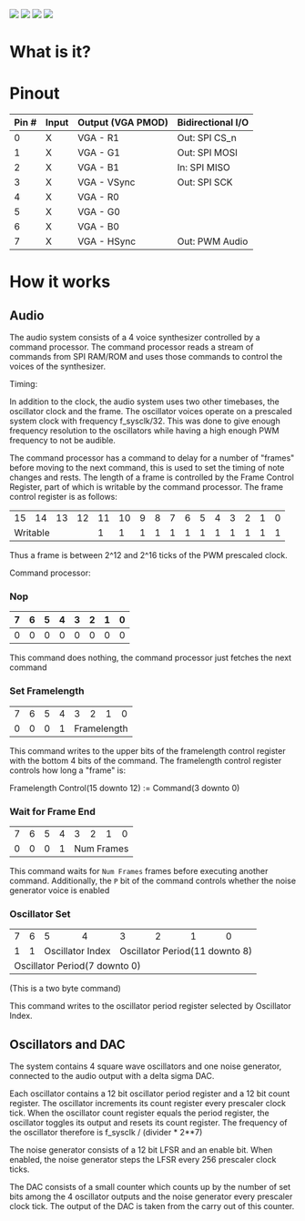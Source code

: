 ![](../../workflows/gds/badge.svg) ![](../../workflows/docs/badge.svg) ![](../../workflows/test/badge.svg) ![](../../workflows/fpga/badge.svg)

# What is it?

# Pinout

| Pin # | Input | Output (VGA PMOD) | Bidirectional I/O |
|:------|:------|:------------------|:------------------|
| 0     | X     | VGA - R1          | Out: SPI CS_n     |
| 1     | X     | VGA - G1          | Out: SPI MOSI     |
| 2     | X     | VGA - B1          | In:  SPI MISO     |
| 3     | X     | VGA - VSync       | Out: SPI SCK      |
| 4     | X     | VGA - R0          |                   |
| 5     | X     | VGA - G0          |                   |
| 6     | X     | VGA - B0          |                   |
| 7     | X     | VGA - HSync       | Out: PWM Audio    |

# How it works #

## Audio ##

The audio system consists of a 4 voice synthesizer controlled by a
command processor. The command processor reads a stream of commands
from SPI RAM/ROM and uses those commands to control the voices of the
synthesizer.

Timing:

In addition to the clock, the audio system uses two other timebases,
the oscillator clock and the frame. The oscillator voices operate on a
prescaled system clock with frequency f_sysclk/32. This was done to
give enough frequency resolution to the oscillators while having a
high enough PWM frequency to not be audible.

The command processor has a command to delay for a number of "frames"
before moving to the next command, this is used to set the timing of
note changes and rests. The length of a frame is controlled by the
Frame Control Register, part of which is writable by the command
processor. The frame control register is as follows:

<table>
  <tr>
    <td>15</td>
    <td>14</td>
    <td>13</td>
    <td>12</td>
    <td>11</td>
    <td>10</td>
    <td>9</td>
    <td>8</td>
    <td>7</td>
    <td>6</td>
    <td>5</td>
    <td>4</td>
    <td>3</td>
    <td>2</td>
    <td>1</td>
    <td>0</td>
  </tr>
  <tr>
    <td colspan=4> Writable </td>
    <td>1</td>
    <td>1</td>
    <td>1</td>
    <td>1</td>
    <td>1</td>
    <td>1</td>
    <td>1</td>
    <td>1</td>
    <td>1</td>
    <td>1</td>
    <td>1</td>
    <td>1</td>
  </tr>
</table>


Thus a frame is between 2^12 and 2^16 ticks of the PWM prescaled clock.


Command processor:

### Nop ###

| 7 | 6 | 5 | 4 | 3 | 2 | 1 | 0 |
|:--|:--|:--|:--|:--|:--|:--|:--|
| 0 | 0 | 0 | 0 | 0 | 0 | 0 | 0 |

This command does nothing, the command processor just fetches the next command

### Set Framelength ###

<table>
  <tr>
    <td>7</td>
    <td>6</td>
    <td>5</td>
    <td>4</td>
    <td>3</td>
    <td>2</td>
    <td>1</td>
    <td>0</td>
  </tr>
  <tr>
    <td>0</td>
    <td>0</td>
    <td>0</td>
    <td>1</td>
    <td colspan=4> Framelength </td>
  </tr>
</table>



This command writes to the upper bits of the framelength control register with the bottom 4 bits of the command. The framelength control register controls how long a "frame" is:

Framelength Control(15 downto 12) := Command(3 downto 0)

### Wait for Frame End ###
<table>
  <tr>
    <td>7</td>
    <td>6</td>
    <td>5</td>
    <td>4</td>
    <td>3</td>
    <td>2</td>
    <td>1</td>
    <td>0</td>
  </tr>
  <tr>
    <td>0</td>
    <td>0</td>
    <td>0</td>
    <td>1</td>
    <td colspan=4> Num Frames </td>
  </tr>
</table>



This command waits for `Num Frames` frames before executing another
command. Additionally, the `P` bit of the command controls whether the
noise generator voice is enabled

### Oscillator Set ###

<table>
  <tr>
    <td>7</td>
    <td>6</td>
    <td>5</td>
    <td>4</td>
    <td>3</td>
    <td>2</td>
    <td>1</td>
    <td>0</td>
  </tr>
  <tr>
    <td>1</td>
    <td>1</td>
    <td colspan=2> Oscillator Index </td>
    <td colspan=4> Oscillator Period(11 downto 8) </td>
  </tr>
  <tr>
    <td colspan=8> Oscillator Period(7 downto 0) </td>
  </tr>
</table>
(This is a two byte command)

This command writes to the oscillator period register selected by Oscillator Index.


## Oscillators and DAC ##

The system contains 4 square wave oscillators and one noise generator,
connected to the audio output with a delta sigma DAC.

Each oscillator contains a 12 bit oscillator period register and a 12 bit count register. The oscillator increments its count register every prescaler clock tick. When the oscillator count register equals the period register, the oscillator toggles its output and resets its count register.
The frequency of the oscillator therefore is f_sysclk / (divider * 2**7)

The noise generator consists of a 12 bit LFSR and an enable bit. When enabled, the noise generator steps the LFSR every 256 prescaler clock ticks.

The DAC consists of a small counter which counts up by the number of set bits among the 4 oscillator outputs and the noise generator every prescaler clock tick. The output of the DAC is taken from the carry out of this counter. 

